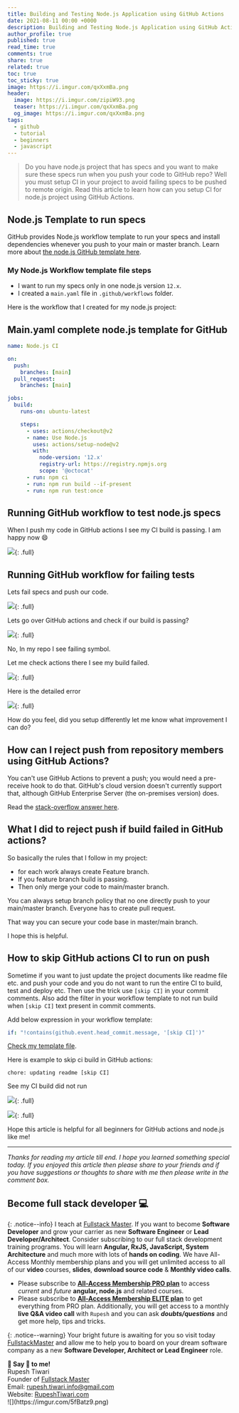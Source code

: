 ```yaml
---
title: Building and Testing Node.js Application using GitHub Actions
date: 2021-08-11 00:00 +0000
description: Building and Testing Node.js Application using GitHub Actions
author_profile: true
published: true
read_time: true
comments: true
share: true
related: true
toc: true
toc_sticky: true
image: https://i.imgur.com/qxXxmBa.png
header:
  image: https://i.imgur.com/zipiW93.png
  teaser: https://i.imgur.com/qxXxmBa.png
  og_image: https://i.imgur.com/qxXxmBa.png
tags:
  - github
  - tutorial
  - beginners
  - javascript
---
```


> Do you have node.js project that has specs and you want to make sure these specs run when you push your code to GitHub repo? Well you must setup CI in your project to avoid failing specs to be pushed to remote origin. Read this article to learn how can you setup CI for node.js project using GitHub Actions.

## Node.js Template to run specs

GitHub provides Node.js workflow template to run your specs and install dependencies whenever you push to your main or master branch. Learn more about [the node.js GitHub template here](https://docs.github.com/en/actions/guides/building-and-testing-nodejs).

### My Node.js Workflow template file steps

- I want to run my specs only in one node.js version `12.x`.
- I created a `main.yaml` file in `.github/workflows` folder.

Here is the workflow that I created for my node.js project:

## Main.yaml complete node.js template for GitHub

```yaml
name: Node.js CI

on:
  push:
    branches: [main]
  pull_request:
    branches: [main]

jobs:
  build:
    runs-on: ubuntu-latest

    steps:
      - uses: actions/checkout@v2
      - name: Use Node.js
        uses: actions/setup-node@v2
        with:
          node-version: '12.x'
          registry-url: https://registry.npmjs.org
          scope: '@octocat'
      - run: npm ci
      - run: npm run build --if-present
      - run: npm run test:once
```

## Running GitHub workflow to test node.js specs

When I push my code in GitHub actions I see my CI build is passing. I am happy now 😄

![](https://i.imgur.com/EqzRNv2.png){: .full}

## Running GitHub workflow for failing tests

Lets fail specs and push our code.

![](https://i.imgur.com/62uxSSG.png){: .full}

Lets go over GitHub actions and check if our build is passing?

![](https://i.imgur.com/vkhha97.png){: .full}

No, In my repo I see failing symbol.

Let me check actions there I see my build failed.

![](https://i.imgur.com/LenaHeo.png){: .full}

Here is the detailed error

![](https://i.imgur.com/uPZ1UDw.png){: .full}

How do you feel, did you setup differently let me know what improvement I can do?

## How can I reject push from repository members using GitHub Actions?

You can't use GitHub Actions to prevent a push; you would need a pre-receive hook to do that. GitHub's cloud version doesn't currently support that, although GitHub Enterprise Server (the on-premises version) does.

Read the [stack-overflow answer here](https://stackoverflow.com/questions/57741805/how-can-i-reject-push-from-repository-members-using-github-actions).

## What I did to reject push if build failed in GitHub actions?

So basically the rules that I follow in my project:

- for each work always create Feature branch.
- If you feature branch build is passing.
- Then only merge your code to main/master branch.

You can always setup branch policy that no one directly push to your main/master branch. Everyone has to create pull request.

That way you can secure your code base in master/main branch.

I hope this is helpful.

## How to skip GitHub actions CI to run on push

Sometime if you want to just update the project documents like readme file etc. and push your code and you do not want to run the entire CI to build, test and deploy etc. Then use the trick use `[skip CI]` in your commit comments. Also add the filter in your workflow template to not run build when `[skip CI]` text present in commit comments.

Add below expression in your workflow template:

```yaml
if: "!contains(github.event.head_commit.message, '[skip CI]')"
```

[Check my template file](https://github.com/rupeshtiwari/coding-examples-final-450-by-love-babbar/blob/main/.github/workflows/main.yaml).

Here is example to skip ci build in GitHub actions:

`chore: updating readme [skip CI]`

See my CI build did not run

![](https://i.imgur.com/4SixDmE.png){: .full}

![](https://i.imgur.com/XT4wwvh.png){: .full}

Hope this article is helpful for all beginners for GitHub actions and node.js like me!

---

_Thanks for reading my article till end. I hope you learned something special today. If you enjoyed this article then please share to your friends and if you have suggestions or thoughts to share with me then please write in the comment box._

## Become full stack developer 💻

{: .notice--info}
I teach at [Fullstack Master](https://www.fullstackmaster.net). If you want to become **Software Developer** and grow your carrier as new **Software Engineer** or **Lead Developer/Architect**. Consider subscribing to our full stack development training programs. You will learn **Angular, RxJS, JavaScript, System Architecture** and much more with lots of **hands on coding**. We have All-Access Monthly membership plans and you will get unlimited access to all of our **video** courses, **slides**, **download source code** & **Monthly video calls**.

- Please subscribe to **[All-Access Membership PRO plan](https://www.fullstackmaster.net/pro)** to access _current_ and _future_ **angular, node.js** and related courses.
- Please subscribe to **[All-Access Membership ELITE plan](https://www.fullstackmaster.net/elite)** to get everything from PRO plan. Additionally, you will get access to a monthly **live Q&A video call** with `Rupesh` and you can ask **_doubts/questions_** and get more help, tips and tricks.

{: .notice--warning}
Your bright future is awaiting for you so visit today [FullstackMaster](www.fullstackmaster.net) and allow me to help you to board on your dream software company as a new **Software Developer, Architect or Lead Engineer** role.

<div class="notice--success">
<strong>💖 Say 👋 to me!</strong>
<br>Rupesh Tiwari
<br>Founder of <a href="https://www.fullstackmaster.net">Fullstack Master </a>
<br>Email: <a href="mailto:rupesh.tiwari.info@gmail.com?subject=Hi">rupesh.tiwari.info@gmail.com</a>
<br>Website: <a href="https://www.rupeshtiwari.com">RupeshTiwari.com </a>
</div>
![](https://imgur.com/5fBatz9.png)
